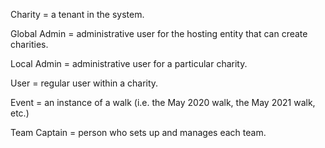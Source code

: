 Charity = a tenant in the system.

Global Admin = administrative user for the hosting entity that can create charities.

Local Admin = administrative user for a particular charity.

User = regular user within a charity.

Event = an instance of a walk (i.e. the May 2020 walk, the May 2021 walk, etc.)

Team Captain = person who sets up and manages each team.